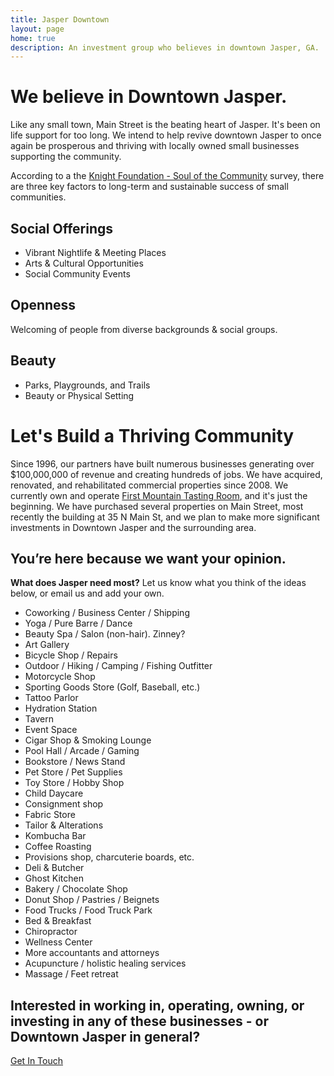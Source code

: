 ```yaml
---
title: Jasper Downtown
layout: page
home: true
description: An investment group who believes in downtown Jasper, GA.
---
```


# We believe in Downtown Jasper.

Like any small town, Main Street is the beating heart of Jasper. It's been on life support for too long. We intend to help revive downtown Jasper to once again be prosperous and thriving with locally owned small businesses supporting the community. 

According to a the [Knight Foundation - Soul of the Community](https://knightfoundation.org/sotc/overall-findings/) survey, there are three key factors to long-term and sustainable success of small communities.

## Social Offerings

- Vibrant Nightlife & Meeting Places
- Arts & Cultural Opportunities
- Social Community Events

## Openness

Welcoming of people from diverse backgrounds & social groups.

## Beauty

- Parks, Playgrounds, and Trails
- Beauty or Physical Setting

# Let's Build a Thriving Community 

Since 1996, our partners have built numerous businesses generating over $100,000,000 of revenue and creating hundreds of jobs. We have acquired, renovated, and rehabilitated commercial properties since 2008. We currently own and operate <a href="https://www.firstmountaintasting.com">First Mountain Tasting Room</a>, and it's just the beginning. We have purchased several properties on Main Street, most recently the building at 35 N Main St, and we plan to make more significant investments in Downtown Jasper and the surrounding area.

## You’re here because we want your opinion. 

**What does Jasper need most?** Let us know what you think of the ideas below, or email us and add your own.

- Coworking / Business Center / Shipping
- Yoga / Pure Barre / Dance
- Beauty Spa / Salon (non-hair). Zinney?
- Art Gallery
- Bicycle Shop / Repairs
- Outdoor / Hiking / Camping / Fishing Outfitter
- Motorcycle Shop 
- Sporting Goods Store (Golf, Baseball, etc.)
- Tattoo Parlor
- Hydration Station
- Tavern
- Event Space
- Cigar Shop & Smoking Lounge
- Pool Hall / Arcade / Gaming
- Bookstore / News Stand
- Pet Store / Pet Supplies
- Toy Store / Hobby Shop
- Child Daycare
- Consignment shop 
- Fabric Store
- Tailor & Alterations 
- Kombucha Bar
- Coffee Roasting
- Provisions shop, charcuterie boards, etc.
- Deli & Butcher
- Ghost Kitchen
- Bakery / Chocolate Shop
- Donut Shop / Pastries / Beignets
- Food Trucks / Food Truck Park
- Bed & Breakfast
- Chiropractor
- Wellness Center
- More accountants and attorneys
- Acupuncture / holistic healing services
- Massage / Feet retreat


## Interested in working in, operating, owning, or investing in any of these businesses - or Downtown Jasper in general?

<a href="mailto:ideas@jasperdowntown.com" class="button">Get In Touch</a>

